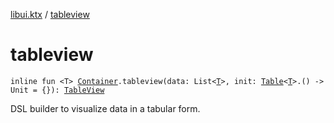 [libui.ktx](README.md) / [tableview](tableview.md)

# tableview

`inline fun <T> `[`Container`](-container/README.md)`.tableview(data: List<`[`T`](tableview.md#T)`>, init: `[`Table`](-table/README.md)`<`[`T`](tableview.md#T)`>.() -> Unit = {}): `[`TableView`](-table-view/README.md)

DSL builder to visualize data in a tabular form.
